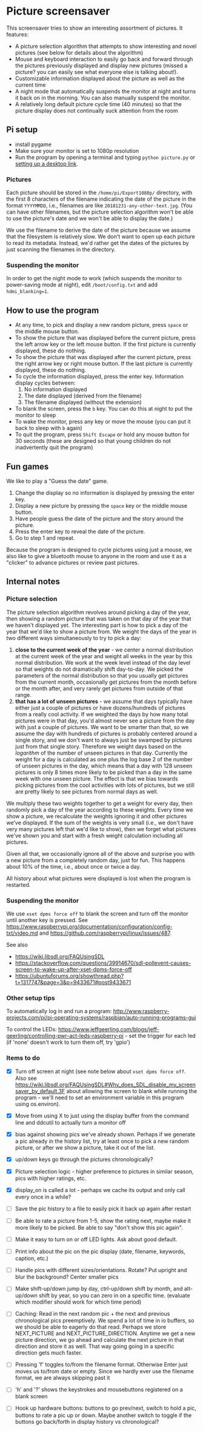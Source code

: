 # Picture screensaver

This screensaver tries to show an interesting assortment of pictures. It features:

- A picture selection algorithm that attempts to show interesting and novel pictures (see below for details about the algorithm)
- Mouse and keyboard interaction to easily go back and forward through the pictures previously displayed and display new pictures (missed a picture? you can easily see what everyone else is talking about!).
- Customizable information displayed about the picture as well as the current time
- A night mode that automatically suspends the monitor at night and turns it back on in the morning. You can also manually suspend the monitor.
- A relatively long default picture cycle time (40 minutes) so that the picture display does not continually suck attention from the room


## Pi setup


- install pygame
- Make sure your monitor is set to 1080p resolution
- Run the program by opening a terminal and typing `python picture.py` or [setting up a desktop link](https://www.raspberrypi.org/forums/viewtopic.php?t=248380).

### Pictures

Each picture should be stored in the `/home/pi/Export1080p/` directory, with the first 8 characters of the filename indicating the date of the picture in the format `YYYYMMDD`, i.e., filenames are like `20181231-any-other-text.jpg`. (You can have other filenames, but the picture selection algorithm won't be able to use the picture's date and we won't be able to display the date.)

We use the filename to derive the date of the picture because we assume that the filesystem is relatively slow. We don't want to open up each picture to read its metadata. Instead, we'd rather get the dates of the pictures by just scanning the filenames in the directory.

### Suspending the monitor

In order to get the night mode to work (which suspends the monitor to power-saving mode at night), edit `/boot/config.txt` and add `hdmi_blanking=1`. 



## How to use the program

- At any time, to pick and display a new random picture, press `space` or the middle mouse button.
- To show the picture that was displayed before the current picture, press the left arrow key or the left mouse button. If the first picture is currently displayed, these do nothing.
- To show the picture that was displayed after the current picture, press the right arrow key or right mouse button. If the last picture is currently displayed, these do nothing.
- To cycle the information displayed, press the enter key. Information display cycles between:
  1. No information displayed
  2. The date displayed (derived from the filename)
  3. The filename displayed (without the extension)
- To blank the screen, press the `b` key. You can do this at night to put the monitor to sleep
- To wake the monitor, press any key or move the mouse (you can put it back to sleep with `b` again)
- To quit the program, press `Shift Escape` or hold any mouse button for 30 seconds (these are designed so that young children do not inadvertently quit the program)

## Fun games

We like to play a "Guess the date" game. 

1. Change the display so no information is displayed by pressing the enter key.
2. Display a new picture by pressing the `space` key or the middle mouse button.
3. Have people guess the date of the picture and the story around the picture.
4. Press the enter key to reveal the date of the picture.
5. Go to step 1 and repeat.

Because the program is designed to cycle pictures using just a mouse, we also like to give a bluetooth mouse to anyone in the room and use it as a "clicker" to advance pictures or review past pictures.

## Internal notes

### Picture selection

The picture selection algorithm revolves around picking a day of the year, then showing a random picture that was taken on that day of the year that we haven't displayed yet. The interesting part is how to pick a day of the year that we'd like to show a picture from. We weight the days of the year in two different ways simultaneously to try to pick a day:

1. **close to the current week of the year** - we center a normal distribution at the current week of the year and weight all weeks in the year by this normal distribution. We work at the week level instead of the day level so that weights do not dramatically shift day-to-day. We picked the parameters of the normal distribution so that you usually get pictures from the current month, occasionally get pictures from the month before or the month after, and very rarely get pictures from outside of that range.
2. **that has a lot of unseen pictures** - we assume that days typically have either just a couple of pictures or have dozens/hundreds of pictures from a really cool activity. If we weighted the days by how many total pictures were in that day, you'd almost never see a picture from the day with just a couple of pictures. We want to be smarter than that, so we assume the day with hundreds of pictures is probably centered around a single story, and we don't want to always just be swamped by pictures just from that single story. Therefore we weight days based on the *logarithm* of the number of unseen pictures in that day. Currently the weight for a day is calculated as one plus the log base 2 of the number of unseen pictures in the day, which means that a day with 128 unseen pictures is only 8 times more likely to be picked than a day in the same week with one unseen picture. The effect is that we bias towards picking pictures from the cool activities with lots of pictures, but we still are pretty likely to see pictures from normal days as well.

We multiply these two weights together to get a weight for every day, then randomly pick a day of the year according to these weights. Every time we show a picture, we recalculate the weights ignoring it and other pictures we've displayed. If the sum of the weights is very small (i.e., we don't have very many pictures left that we'd like to show), then we forget what pictures we've shown you and start with a fresh weight calculation including all pictures.

Given all that, we occasionally ignore all of the above and surprise you with a new picture from a completely random day, just for fun. This happens about 10% of the time, i.e., about once or twice a day.

All history about what pictures were displayed is lost when the program is restarted.

### Suspending the monitor

We use `xset dpms force off` to blank the screen and turn off the monitor until another key is pressed. See https://www.raspberrypi.org/documentation/configuration/config-txt/video.md and https://github.com/raspberrypi/linux/issues/487.

See also
- https://wiki.libsdl.org/FAQUsingSDL
- https://stackoverflow.com/questions/39914670/sdl-pollevent-causes-screen-to-wake-up-after-xset-dpms-force-off
- https://ubuntuforums.org/showthread.php?t=1317747&page=3&p=9433671#post9433671


### Other setup tips

To automatically log in and run a program: http://www.raspberry-projects.com/pi/pi-operating-systems/raspbian/auto-running-programs-gui

To control the LEDs: https://www.jeffgeerling.com/blogs/jeff-geerling/controlling-pwr-act-leds-raspberry-pi - set the trigger for each led (if 'none' doesn't work to turn them off, try 'gpio')

### Items to do

- [X] Turn off screen at night (see note below about `xset dpms force off`. Also see https://wiki.libsdl.org/FAQUsingSDL#Why_does_SDL_disable_my_screensaver_by_default.3F about allowing the screen to blank while running the program - we'll need to set an environment variable in this program using os.environ).
- [x] Move from using X to just using the display buffer from the command line and ddcutil to actually turn a monitor off
- [x] bias against showing pics we've already shown. Perhaps if we generate a pic already in the history list, try at least once to pick a new random picture, or after we show a picture, take it out of the list.
- [x] up/down keys go through the pictures chronologically?
- [x] Picture selection logic - higher preference to pictures in similar season, pics with higher ratings, etc.
- [x] display_on is called a lot - perhaps we cache its output and only call every once in a while?

- [ ] Save the pic history to a file to easily pick it back up again after restart
- [ ] Be able to rate a picture from 1-5, show the rating next, maybe make it more likely to be picked. Be able to say "don't show this pic again".
- [ ] Make it easy to turn on or off LED lights. Ask about good default.
- [ ] Print info about the pic on the pic display (date, filename, keywords, caption, etc.)
- [ ] Handle pics with different sizes/orientations. Rotate? Put upright and blur the background? Center smaller pics
- [ ] Make shift-up/down jump by day, ctrl-up/down shift by month, and alt-up/down shift by year, so you can zero in on a specific time. (evaluate which modifier should work for which time period)
- [ ] Caching: Read in the next random pic + the next and previous chronological pics preemptively. We spend a lot of time in io buffers, so we should be able to eagerly do that read. Perhaps we store NEXT_PICTURE and NEXT_PICTURE_DIRECTION. Anytime we get a new picture direction, we go ahead and calculate the next picture in that direction and store it as well. That way going going in a specific direction gets much faster.
- [ ] Pressing 'f' toggles to/from the filename format. Otherwise Enter just moves us to/from date or empty. Since we hardly ever use the filename format, we are always skipping past it
- [ ] 'h' and '?' shows the keystrokes and mousebuttons registered on a blank screen
- [ ] Hook up hardware buttons: buttons to go prev/next, switch to hold a pic, buttons to rate a pic up or down. Maybe another switch to toggle if the buttons go back/forth in display history vs chronological?
